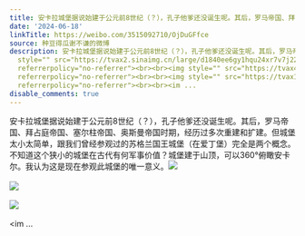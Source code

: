 ```yaml
---
title: 安卡拉城堡据说始建于公元前8世纪（？），孔子他爹还没诞生呢。其后，罗马帝国、拜占庭帝国、塞尔柱帝国、奥斯曼帝国时期，经历过多次重建和扩建。但城堡太小太...
date: '2024-06-18'
linkTitle: https://weibo.com/3515092710/OjDuGFfce
source: 种豆得瓜谢不谦的微博
description: 安卡拉城堡据说始建于公元前8世纪（？），孔子他爹还没诞生呢。其后，罗马帝国、拜占庭帝国、塞尔柱帝国、奥斯曼帝国时期，经历过多次重建和扩建。但城堡太小太简单，跟我们曾经参观过的苏格兰国王城堡（在爱丁堡）完全是两个概念。不知道这个狭小的城堡在古代有何军事价值？城堡建于山顶，可以360°俯瞰安卡尔。我认为这是现在参观此城堡的唯一意义。<img
  style="" src="https://tvax2.sinaimg.cn/large/d1840ee6gy1hqu24xr7v7j22eo37k7wj.jpg"
  referrerpolicy="no-referrer"><br><br><img style="" src="https://tvax4.sinaimg.cn/large/d1840ee6gy1hqu29osn42j237k2eoe83.jpg"
  referrerpolicy="no-referrer"><br><br><img style="" src="https://tvax1.sinaimg.cn/large/d1840ee6gy1hqu29tj72mj22eo37kb2c.jpg"
  referrerpolicy="no-referrer"><br><br><im ...
disable_comments: true
---
```

安卡拉城堡据说始建于公元前8世纪（？），孔子他爹还没诞生呢。其后，罗马帝国、拜占庭帝国、塞尔柱帝国、奥斯曼帝国时期，经历过多次重建和扩建。但城堡太小太简单，跟我们曾经参观过的苏格兰国王城堡（在爱丁堡）完全是两个概念。不知道这个狭小的城堡在古代有何军事价值？城堡建于山顶，可以360°俯瞰安卡尔。我认为这是现在参观此城堡的唯一意义。<img style="" src="https://tvax2.sinaimg.cn/large/d1840ee6gy1hqu24xr7v7j22eo37k7wj.jpg" referrerpolicy="no-referrer"><br><br><img style="" src="https://tvax4.sinaimg.cn/large/d1840ee6gy1hqu29osn42j237k2eoe83.jpg" referrerpolicy="no-referrer"><br><br><img style="" src="https://tvax1.sinaimg.cn/large/d1840ee6gy1hqu29tj72mj22eo37kb2c.jpg" referrerpolicy="no-referrer"><br><br><im ...